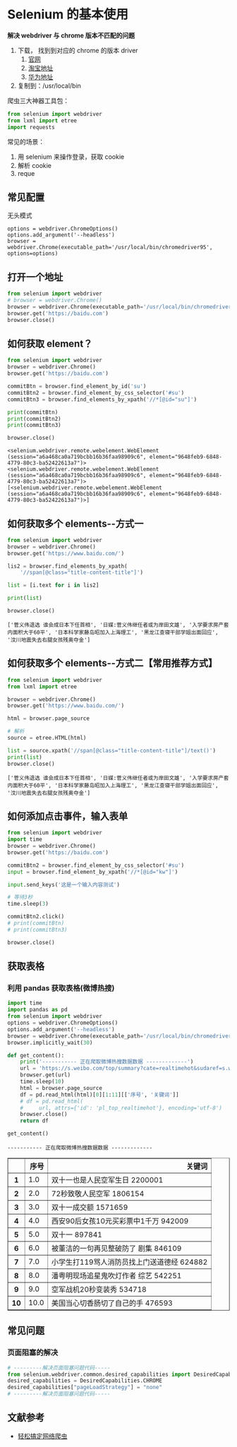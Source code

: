 # Selenium 的基本使用

**解决 webdriver 与 chrome 版本不匹配的问题**

1. 下载， 找到到对应的 chrome 的版本 driver
   1. [官网](http://chromedriver.storage.googleapis.com/index.html)
   2. [淘宝地址](https://npmmirror.com/)
   3. [华为地址](https://mirrors.huaweicloud.com/)
2. 复制到：‎⁨/usr/local/bin

爬虫三大神器工具包：

```python
from selenium import webdriver
from lxml import etree
import requests
```

常见的场景：

1. 用 selenium 来操作登录，获取 cookie
2. 解析 cookie
3. reque

## 常见配置

无头模式

```
options = webdriver.ChromeOptions()
options.add_argument('--headless')
browser = webdriver.Chrome(executable_path='/usr/local/bin/chromedriver95', options=options)
```

## 打开一个地址

```python
from selenium import webdriver
# browser = webdriver.Chrome()
browser = webdriver.Chrome(executable_path='/usr/local/bin/chromedriver95')
browser.get('https://baidu.com')
browser.close()

```

## 如何获取 element？

```python
from selenium import webdriver
browser = webdriver.Chrome()
browser.get('https://baidu.com')

commitBtn = browser.find_element_by_id('su')
commitBtn2 = browser.find_element_by_css_selector('#su')
commitBtn3 = browser.find_elements_by_xpath('//*[@id="su"]')

print(commitBtn)
print(commitBtn2)
print(commitBtn3)

browser.close()

```

    <selenium.webdriver.remote.webelement.WebElement (session="a6a468ca0a719bcbb16b36faa98909c6", element="9648feb9-6848-4779-80c3-ba52422613a7")>
    <selenium.webdriver.remote.webelement.WebElement (session="a6a468ca0a719bcbb16b36faa98909c6", element="9648feb9-6848-4779-80c3-ba52422613a7")>
    [<selenium.webdriver.remote.webelement.WebElement (session="a6a468ca0a719bcbb16b36faa98909c6", element="9648feb9-6848-4779-80c3-ba52422613a7")>]

## 如何获取多个 elements--方式一

```python
from selenium import webdriver
browser = webdriver.Chrome()
browser.get('https://www.baidu.com/')

lis2 = browser.find_elements_by_xpath(
    '//span[@class="title-content-title"]')

list = [i.text for i in lis2]

print(list)

browser.close()

```

    ['菅义伟退选 谁会成日本下任首相', '日媒:菅义伟继任者或为岸田文雄', '入学要求房产套内面积大于60平', '日本科学家藤岛昭加入上海理工', '黑龙江查寝干部学姐出面回应', '汶川地震失去右腿女孩残奥夺金']

## 如何获取多个 elements--方式二【常用推荐方式】

```python
from selenium import webdriver
from lxml import etree

browser = webdriver.Chrome()
browser.get('https://www.baidu.com/')

html = browser.page_source

# 解析
source = etree.HTML(html)

list = source.xpath('//span[@class="title-content-title"]/text()')
print(list)
browser.close()

```

    ['菅义伟退选 谁会成日本下任首相', '日媒:菅义伟继任者或为岸田文雄', '入学要求房产套内面积大于60平', '日本科学家藤岛昭加入上海理工', '黑龙江查寝干部学姐出面回应', '汶川地震失去右腿女孩残奥夺金']

## 如何添加点击事件，输入表单

```python
from selenium import webdriver
import time
browser = webdriver.Chrome()
browser.get('https://baidu.com')

commitBtn2 = browser.find_element_by_css_selector('#su')
input = browser.find_element_by_xpath('//*[@id="kw"]')

input.send_keys('这是一个输入内容测试')

# 等待3秒
time.sleep(3)

commitBtn2.click()
# print(commitBtn)
# print(commitBtn3)

browser.close()

```

## 获取表格

### 利用 pandas 获取表格(微博热搜)

```python
import time
import pandas as pd
from selenium import webdriver
options = webdriver.ChromeOptions()
options.add_argument('--headless')
browser = webdriver.Chrome(executable_path='/usr/local/bin/chromedriver95', options=options)
browser.implicitly_wait(30)

def get_content():
    print('----------- 正在爬取微博热搜数据数据 -------------')
    url = 'https://s.weibo.com/top/summary?cate=realtimehot&sudaref=s.weibo.com&display=0&retcode=6102'
    browser.get(url)
    time.sleep(10)
    html = browser.page_source
    df = pd.read_html(html)[0][1:11][['序号', '关键词']]
    # df = pd.read_html(
    #     url, attrs={'id': 'pl_top_realtimehot'}, encoding='utf-8')
    browser.close()
    return df

get_content()
```

    ----------- 正在爬取微博热搜数据数据 -------------

<div>
<style scoped>
    .dataframe tbody tr th:only-of-type {
        vertical-align: middle;
    }

    .dataframe tbody tr th {
        vertical-align: top;
    }

    .dataframe thead th {
        text-align: right;
    }

</style>
<table border="1" class="dataframe">
  <thead>
    <tr style="text-align: right;">
      <th></th>
      <th>序号</th>
      <th>关键词</th>
    </tr>
  </thead>
  <tbody>
    <tr>
      <th>1</th>
      <td>1.0</td>
      <td>双十一也是人民空军生日  2200001</td>
    </tr>
    <tr>
      <th>2</th>
      <td>2.0</td>
      <td>72秒致敬人民空军  1806154</td>
    </tr>
    <tr>
      <th>3</th>
      <td>3.0</td>
      <td>双十一成交额  1571659</td>
    </tr>
    <tr>
      <th>4</th>
      <td>4.0</td>
      <td>西安90后女孩10元买彩票中1千万  942009</td>
    </tr>
    <tr>
      <th>5</th>
      <td>5.0</td>
      <td>双十一  897841</td>
    </tr>
    <tr>
      <th>6</th>
      <td>6.0</td>
      <td>被董洁的一句再见整破防了  剧集 846109</td>
    </tr>
    <tr>
      <th>7</th>
      <td>7.0</td>
      <td>小学生打119骂人消防员找上门送道德经  624882</td>
    </tr>
    <tr>
      <th>8</th>
      <td>8.0</td>
      <td>潘粤明现场追星鬼吹灯作者  综艺 542251</td>
    </tr>
    <tr>
      <th>9</th>
      <td>9.0</td>
      <td>空军战机20秒变装秀  534718</td>
    </tr>
    <tr>
      <th>10</th>
      <td>10.0</td>
      <td>美国当心切香肠切了自己的手  476593</td>
    </tr>
  </tbody>
</table>
</div>

## 常见问题

### 页面阻塞的解决

```python
# ---------解决页面阻塞问题代码-----
from selenium.webdriver.common.desired_capabilities import DesiredCapabilities
desired_capabilities = DesiredCapabilities.CHROME
desired_capabilities["pageLoadStrategy"] = "none"
# ---------解决页面阻塞问题代码-----
```

## 文献参考

- [轻松搞定网络爬虫](https://kaiwu.lagou.com/course/courseInfo.htm?courseId=46)
